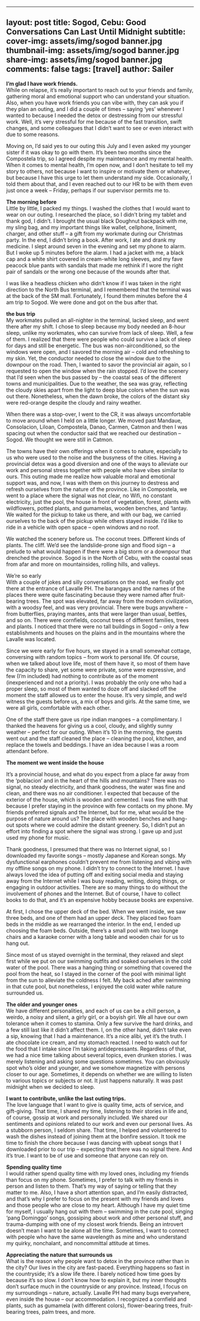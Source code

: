 
---
layout: post
title: Sogod, Cebu: Good Conversations Can Last Until Midnight
subtitle: 
cover-img: assets/img/sogod banner.jpg
thumbnail-img: assets/img/sogod banner.jpg
share-img: assets/img/sogod banner.jpg
comments: false
tags: [travel]
author: Sailer
---



**I’m glad I have work friends.**  
While on relapse, it’s really important to reach out to your friends and family, gathering moral and emotional support who can understand your situation. Also, when you have work friends you can vibe with, they can ask you if they plan an outing, and I did a couple of times – saying ‘yes’ whenever I wanted to because I needed the detox or destressing from our stressful work. Well, it’s very stressful for me because of the fast transition, swift changes, and some colleagues that I didn’t want to see or even interact with due to some reasons.

Moving on, I’d said yes to our outing this July and I even asked my younger sister if it was okay to go with them. It’s been two months since the Compostela trip, so I agreed despite my maintenance and my mental health. When it comes to mental health, I’m open now, and I don’t hesitate to tell my story to others, not because I want to inspire or motivate them or whatever, but because I have this urge to let them understand my side. Occasionally, I told them about that, and I even reached out to our HR to be with them even just once a week – Friday, perhaps if our supervisor permits me to.

**The morning before**  
Little by little, I packed my things. I washed the clothes that I would want to wear on our outing. I researched the place, so I didn’t bring my tablet and thank god, I didn’t. I brought the usual black Doughnut backpack with me, my sling bag, and my important things like wallet, cellphone, liniment, charger, and other stuff – a gift from my workmate during our Christmas party. In the end, I didn’t bring a book. After work, I ate and drank my medicine. I slept around seven in the evening and set my phone to alarm. But I woke up 5 minutes before the alarm. I had a jacket with me, a black cap and a white shirt covered in cream-white long sleeves, and my fave peacock blue pants with sandals that made me rethink if I wore the right pair of sandals or the wrong one because of the wounds after that.

I was like a headless chicken who didn’t know if I was taken in the right direction to the North Bus terminal, and I remembered that the terminal was at the back of the SM mall. Fortunately, I found them minutes before the 4 am trip to Sogod. We were done and got on the bus after that.

**the bus trip**  
My workmates pulled an all-nighter in the terminal, lacked sleep, and went there after my shift. I chose to sleep because my body needed an 8-hour sleep, unlike my workmates, who can survive from lack of sleep. Well, a few of them. I realized that there were people who could survive a lack of sleep for days and still be energetic. The bus was non-airconditioned, so the windows were open, and I savored the morning air – cold and refreshing to my skin. Yet, the conductor needed to close the window due to the downpour on the road. Then, I wanted to savor the provincial air again, so I requested to open the window when the rain stopped. I’d love the scenery that I’d seen when the bus passed by – the coastal seas of the different towns and municipalities. Due to the weather, the sea was gray, reflecting the cloudy skies apart from the light to deep blue colors when the sun was out there. Nonetheless, when the dawn broke, the colors of the distant sky were red-orange despite the cloudy and rainy weather.

When there was a stop-over, I went to the CR, it was always uncomfortable to move around when I held on a little longer. We moved past Mandaue, Consolacion, Liloan, Compostela, Danao, Carmen, Catmon and then I was spacing out when the conductor said that we reached our destination – Sogod. We thought we were still in Catmon.

The towns have their own offerings when it comes to nature, especially to us who were used to the noise and the busyness of the cities. Having a provincial detox was a good diversion and one of the ways to alleviate our work and personal stress together with people who have vibes similar to ours. This outing made me realize how valuable moral and emotional support was, and now, I was with them on this journey to destress and refresh ourselves from the nature of the province. Like in Compostela, we went to a place where the signal was not clear, no Wifi, no constant electricity, just the pool, the house in front of vegetation, forest, plants with wildflowers, potted plants, and gumamelas, wooden benches, and ‘lantay. We waited for the pickup to take us there, and with our bag, we carried ourselves to the back of the pickup while others stayed inside. I’d like to ride in a vehicle with open space – open windows and no roof.

We watched the scenery before us. The coconut trees. Different kinds of plants. The cliff. We’d see the landslide-prone sign and flood sign – a prelude to what would happen if there were a big storm or a downpour that drenched the province. Sogod is in the North of Cebu, with the coastal seas from afar and more on mountainsides, rolling hills, and valleys.

We’re so early  
With a couple of jokes and silly conversations on the road, we finally got there at the entrance of Lavalle PH. The barangays and the names of the places there were quite fascinating because they were named after fruit-bearing trees. The spot was elevated, far away from the modern civilization, with a woodsy feel, and was very provincial. There were bugs anywhere – from butterflies, praying mantes, ants that were larger than usual, bettles, and so on. There were cornfields, coconut trees of different families, trees and plants. I noticed that there were no tall buildings in Sogod – only a few establishments and houses on the plains and in the mountains where the Lavalle was located.

Since we were early for five hours, we stayed in a small somewhat cottage, conversing with random topics – from work to personal life. Of course, when we talked about love life, most of them have it, so most of them have the capacity to share, yet some were private, some were expressive, and few (I’m included) had nothing to contribute as of the moment (inexperienced and not a priority). I was probably the only one who had a proper sleep, so most of them wanted to doze off and slacked off the moment the staff allowed us to enter the house. It’s very simple, and we’d witness the guests before us, a mix of boys and girls. At the same time, we were all girls, comfortable with each other.

One of the staff there gave us ripe indian mangoes – a complimentary. I thanked the heavens for giving us a cool, cloudy, and slightly sunny weather – perfect for our outing. When it’s 10 in the morning, the guests went out and the staff cleaned the place – cleaning the pool, kitchen, and replace the towels and beddings. I have an idea because I was a room attendant before.

**The moment we went inside the house**

It’s a provincial house, and what do you expect from a place far away from the ‘poblacion’ and in the heart of the hills and mountains? There was no signal, no steady electricity, and thank goodness, the water was fine and clean, and there was no air conditioner. I expected that because of the exterior of the house, which is wooden and cemented. I was fine with that because I prefer staying in the province with few contacts on my phone. My friends preferred signals and the Internet, but for me, what would be the purpose of nature around us? The place with wooden benches and hang-out spots where we could admire the distant greenery. So, I didn’t put an effort into finding a spot where the signal was strong. I gave up and just used my phone for music.

Thank goodness, I presumed that there was no Internet signal, so I downloaded my favorite songs – mostly Japanese and Korean songs. My dysfunctional earphones couldn’t prevent me from listening and vibing with my offline songs on my phone. I didn’t try to connect to the Internet. I have always loved the idea of putting off and exiting social media and staying away from the Internet while I was busy reading, writing, doing things, or engaging in outdoor activities. There are so many things to do without the involvement of phones and the Internet. But of course, I have to collect books to do that, and it’s an expensive hobby because books are expensive.

At first, I chose the upper deck of the bed. When we went inside, we saw three beds, and one of them had an upper deck. They placed two foam beds in the middle as we rearranged the interior. In the end, I ended up choosing the foam beds. Outside, there’s a small pool with two lounge chairs and a karaoke corner with a long table and wooden chair for us to hang out.

Since most of us stayed overnight in the terminal, they relaxed and slept first while we put on our swimming outfits and soaked ourselves in the cold water of the pool. There was a hanging thing or something that covered the pool from the heat, so I stayed in the corner of the pool with minimal light from the sun to alleviate the coldness I felt. My back ached after swimming in that cute pool, but nonetheless, I enjoyed the cold water while nature surrounded us.

**The older and younger ones**  
We have different personalities, and each of us can be a chill person, a weirdo, a noisy and silent, a girly girl, or a boyish girl. We all have our own tolerance when it comes to stamina. Only a few survive the hard drinks, and a few still last like it didn’t affect them. I, on the other hand, didn’t take even a sip, knowing that I had a maintenance. It’s a nice alibi, yet it’s the truth. I ate chocolate ice cream, and my stomach reacted. I need to watch out for the food that I intake since I’m taking antidepressants. Regardless of that, we had a nice time talking about several topics, even drunken stories. I was merely listening and asking some questions sometimes. You can obviously spot who’s older and younger, and we somehow magnetize with persons closer to our age. Sometimes, it depends on whether we are willing to listen to various topics or subjects or not. It just happens naturally. It was past midnight when we decided to sleep.

**I want to contribute, unlike the last outing trips.**  
The love language that I want to give is quality time, acts of service, and gift-giving. That time, I shared my time, listening to their stories in life and, of course, gossip at work and personally included. We shared our sentiments and opinions related to our work and even our personal lives. As a stubborn person, I seldom share. That time, I helped and volunteered to wash the dishes instead of joining them at the bonfire session. It took me time to finish the chore because I was dancing with upbeat songs that I downloaded prior to our trip – expecting that there was no signal there. And it’s true. I want to be of use and someone that anyone can rely on.

**Spending quality time**  
I would rather spend quality time with my loved ones, including my friends than focus on my phone. Sometimes, I prefer to talk with my friends in person and listen to them. That’s my way of saying or telling that they matter to me. Also, I have a short attention span, and I’m easily distracted, and that’s why I prefer to focus on the present with my friends and loves and those people who are close to my heart. Although I have my quiet time for myself, I usually hang out with them – swimming in the cute pool, singing ‘pang Dominggo’ songs, gossiping about work and other personal stuff, and trauma-dumping with one of my closest work friends. Being an introvert doesn’t mean I want to be alone all the time. Sometimes, I want to connect with people who have the same wavelength as mine and who understand my quirky, nonchalant, and noncommittal attitude at times.

**Appreciating the nature that surrounds us**  
What is the reason why people want to detox in the province rather than in the city? Our lives in the city are fast-paced. Everything happens so fast in the countryside; it’s a slow life there. I barely noticed how time goes by because it’s so slow. I don’t know how to explain it, but my inner thoughts don’t surface much in the countryside or any province. Instead, I focus on my surroundings – nature, actually. Lavalle PH had many bugs everywhere, even inside the house – our accommodation. I recognized a cornfield and plants, such as gumamela (with different colors), flower-bearing trees, fruit-bearing trees, palm trees, and more.

